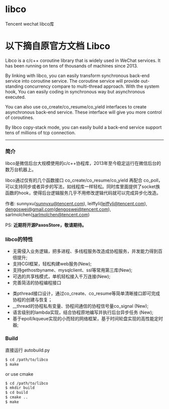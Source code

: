 # libco
Tencent wechat libco库

以下摘自原官方文档
Libco
===========
Libco is a c/c++ coroutine library that is widely used in WeChat services. It has been running on tens of thousands of machines since 2013.

By linking with libco, you can easily transform synchronous back-end service into coroutine service. The coroutine service will provide out-standing concurrency compare to multi-thread approach. With the system hook, You can easily coding in synchronous way but asynchronous executed.

You can also use co_create/co_resume/co_yield interfaces to create asynchronous back-end service. These interface will give you more control of coroutines.

By libco copy-stack mode, you can easily build a back-end service support tens of millions of tcp connection.
***
### 简介
libco是微信后台大规模使用的c/c++协程库，2013年至今稳定运行在微信后台的数万台机器上。  

libco通过仅有的几个函数接口 co_create/co_resume/co_yield 再配合 co_poll，可以支持同步或者异步的写法，如线程库一样轻松。同时库里面提供了socket族函数的hook，使得后台逻辑服务几乎不用修改逻辑代码就可以完成异步化改造。

作者: sunnyxu(sunnyxu@tencent.com), leiffyli(leiffyli@tencent.com), dengoswei@gmail.com(dengoswei@tencent.com), sarlmolchen(sarlmolchen@tencent.com)

PS: **近期将开源PaxosStore，敬请期待。**

### libco的特性
- 无需侵入业务逻辑，把多进程、多线程服务改造成协程服务，并发能力得到百倍提升;
- 支持CGI框架，轻松构建web服务(New);
- 支持gethostbyname、mysqlclient、ssl等常用第三库(New);
- 可选的共享栈模式，单机轻松接入千万连接(New);
- 完善简洁的协程编程接口
 * 类pthread接口设计，通过co_create、co_resume等简单清晰接口即可完成协程的创建与恢复；
 * __thread的协程私有变量、协程间通信的协程信号量co_signal (New);
 * 语言级别的lambda实现，结合协程原地编写并执行后台异步任务 (New);
 * 基于epoll/kqueue实现的小而轻的网络框架，基于时间轮盘实现的高性能定时器;

### Build
直接运行 autobuild.py

```bash
$ cd /path/to/libco
$ make
```

or use cmake

```bash
$ cd /path/to/libco
$ mkdir build
$ cd build
$ cmake ..
$ make
```
